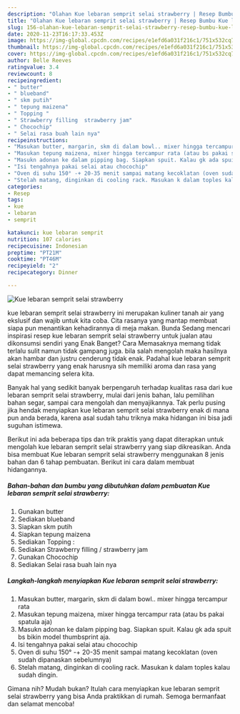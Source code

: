 ```yaml
---
description: "Olahan Kue lebaran semprit selai strawberry | Resep Bumbu Kue lebaran semprit selai strawberry Yang Enak Banget"
title: "Olahan Kue lebaran semprit selai strawberry | Resep Bumbu Kue lebaran semprit selai strawberry Yang Enak Banget"
slug: 156-olahan-kue-lebaran-semprit-selai-strawberry-resep-bumbu-kue-lebaran-semprit-selai-strawberry-yang-enak-banget
date: 2020-11-23T16:17:33.453Z
image: https://img-global.cpcdn.com/recipes/e1efd6a031f216c1/751x532cq70/kue-lebaran-semprit-selai-strawberry-foto-resep-utama.jpg
thumbnail: https://img-global.cpcdn.com/recipes/e1efd6a031f216c1/751x532cq70/kue-lebaran-semprit-selai-strawberry-foto-resep-utama.jpg
cover: https://img-global.cpcdn.com/recipes/e1efd6a031f216c1/751x532cq70/kue-lebaran-semprit-selai-strawberry-foto-resep-utama.jpg
author: Belle Reeves
ratingvalue: 3.4
reviewcount: 8
recipeingredient:
- " butter"
- " blueband"
- " skm putih"
- " tepung maizena"
- " Topping "
- " Strawberry filling  strawberry jam"
- " Chocochip"
- " Selai rasa buah lain nya"
recipeinstructions:
- "Masukan butter, margarin, skm di dalam bowl.. mixer hingga tercampur rata"
- "Masukan tepung maizena, mixer hingga tercampur rata (atau bs pakai spatula aja)"
- "Masukn adonan ke dalam pipping bag. Siapkan spuit. Kalau gk ada spuit bs bikin model thumbsprint aja."
- "Isi tengahnya pakai selai atau chocochip"
- "Oven di suhu 150° -+ 20-35 menit sampai matang kecoklatan (oven sudah dipanaskan sebelumnya)"
- "Stelah matang, dinginkan di cooling rack. Masukan k dalam toples kalau sudah dingin."
categories:
- Resep
tags:
- kue
- lebaran
- semprit

katakunci: kue lebaran semprit 
nutrition: 107 calories
recipecuisine: Indonesian
preptime: "PT21M"
cooktime: "PT46M"
recipeyield: "2"
recipecategory: Dinner

---
```



![Kue lebaran semprit selai strawberry](https://img-global.cpcdn.com/recipes/e1efd6a031f216c1/751x532cq70/kue-lebaran-semprit-selai-strawberry-foto-resep-utama.jpg)


kue lebaran semprit selai strawberry ini merupakan kuliner tanah air yang ekslusif dan wajib untuk kita coba. Cita rasanya yang mantap membuat siapa pun menantikan kehadirannya di meja makan.
Bunda Sedang mencari inspirasi resep kue lebaran semprit selai strawberry untuk jualan atau dikonsumsi sendiri yang Enak Banget? Cara Memasaknya memang tidak terlalu sulit namun tidak gampang juga. bila salah mengolah maka hasilnya akan hambar dan justru cenderung tidak enak. Padahal kue lebaran semprit selai strawberry yang enak harusnya sih memiliki aroma dan rasa yang dapat memancing selera kita.

Banyak hal yang sedikit banyak berpengaruh terhadap kualitas rasa dari kue lebaran semprit selai strawberry, mulai dari jenis bahan, lalu pemilihan bahan segar, sampai cara mengolah dan menyajikannya. Tak perlu pusing jika hendak menyiapkan kue lebaran semprit selai strawberry enak di mana pun anda berada, karena asal sudah tahu triknya maka hidangan ini bisa jadi suguhan istimewa.




Berikut ini ada beberapa tips dan trik praktis yang dapat diterapkan untuk mengolah kue lebaran semprit selai strawberry yang siap dikreasikan. Anda bisa membuat Kue lebaran semprit selai strawberry menggunakan 8 jenis bahan dan 6 tahap pembuatan. Berikut ini cara dalam membuat hidangannya.

<!--inarticleads1-->

##### Bahan-bahan dan bumbu yang dibutuhkan dalam pembuatan Kue lebaran semprit selai strawberry:

1. Gunakan  butter
1. Sediakan  blueband
1. Siapkan  skm putih
1. Siapkan  tepung maizena
1. Sediakan  Topping :
1. Sediakan  Strawberry filling / strawberry jam
1. Gunakan  Chocochip
1. Sediakan  Selai rasa buah lain nya




<!--inarticleads2-->

##### Langkah-langkah menyiapkan Kue lebaran semprit selai strawberry:

1. Masukan butter, margarin, skm di dalam bowl.. mixer hingga tercampur rata
1. Masukan tepung maizena, mixer hingga tercampur rata (atau bs pakai spatula aja)
1. Masukn adonan ke dalam pipping bag. Siapkan spuit. Kalau gk ada spuit bs bikin model thumbsprint aja.
1. Isi tengahnya pakai selai atau chocochip
1. Oven di suhu 150° -+ 20-35 menit sampai matang kecoklatan (oven sudah dipanaskan sebelumnya)
1. Stelah matang, dinginkan di cooling rack. Masukan k dalam toples kalau sudah dingin.




Gimana nih? Mudah bukan? Itulah cara menyiapkan kue lebaran semprit selai strawberry yang bisa Anda praktikkan di rumah. Semoga bermanfaat dan selamat mencoba!

